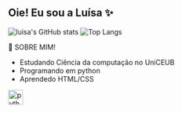 ## Oie! Eu sou a Luísa ✨



![luisa's GitHub stats](https://github-readme-stats.vercel.app/api?username=lucstr-souza&show_icons=true&theme=moltack)
![Top Langs](https://github-readme-stats.vercel.app/api/top-langs/?username=lucstr-souza&layout=compact&theme=moltack)


🦾 SOBRE MIM!
- Estudando Ciência da computação no UniCEUB
- Programando em python
- Aprendedo HTML/CSS

<div align="left">
 
  <img src="https://cdn.jsdelivr.net/gh/devicons/devicon/icons/python/python-original.svg" height="30" alt="python logo"  />
  <img width="12" />
  
</div>

